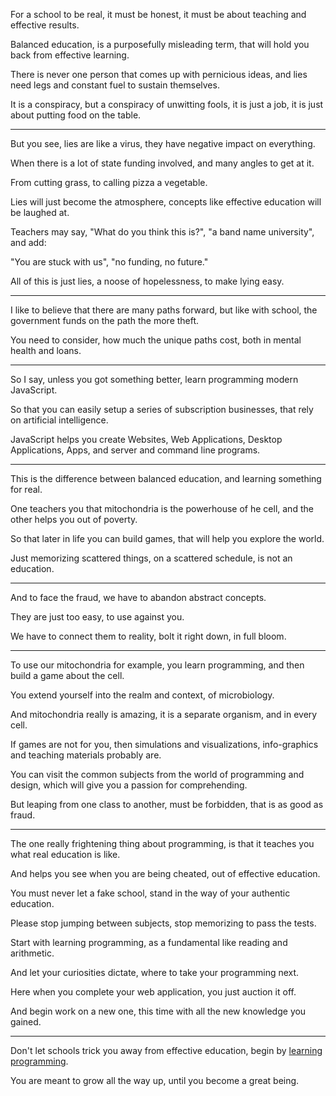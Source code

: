 For a school to be real, it must be honest,
it must be about teaching and effective results.

Balanced education, is a purposefully misleading term,
that will hold you back from effective learning.

There is never one person that comes up with pernicious ideas,
and lies need legs and constant fuel to sustain themselves.

It is a conspiracy, but a conspiracy of unwitting fools,
it is just a job, it is just about putting food on the table.

---

But you see, lies are like a virus,
they have negative impact on everything.

When there is a lot of state funding involved,
and many angles to get at it.

From cutting grass,
to calling pizza a vegetable.

Lies will just become the atmosphere,
concepts like effective education will be laughed at.

Teachers may say, "What do you think this is?",
"a band name university", and add:

"You are stuck with us",
"no funding, no future."

All of this is just lies,
a noose of hopelessness, to make lying easy.

---

I like to believe that there are many paths forward,
but like with school, the government funds on the path the more theft.

You need to consider, how much the unique paths cost,
both in mental health and loans.

---

So I say, unless you got something better,
learn programming modern JavaScript.

So that you can easily setup a series of subscription businesses,
that rely on artificial intelligence.

JavaScript helps you create Websites, Web Applications,
Desktop Applications, Apps, and server and command line programs.

---

This is the difference between balanced education,
and learning something for real.

One teachers you that mitochondria is the powerhouse of he cell,
and the other helps you out of poverty.

So that later in life you can build games,
that will help you explore the world.

Just memorizing scattered things,
on a scattered schedule, is not an education.

---

And to face the fraud,
we have to abandon abstract concepts.

They are just too easy,
to use against you.

We have to connect them to reality,
bolt it right down, in full bloom.

---

To use our mitochondria for example,
you learn programming, and then build a game about the cell.

You extend yourself into the realm and context,
of microbiology.

And mitochondria really is amazing,
it is a separate organism, and in every cell.

If games are not for you, then simulations and visualizations,
info-graphics and teaching materials probably are.

You can visit the common subjects from the world of programming and design,
which will give you a passion for comprehending.

But leaping from one class to another,
must be forbidden, that is as good as fraud.

---

The one really frightening thing about programming,
is that it teaches you what real education is like.

And helps you see when you are being cheated,
out of effective education.

You must never let a fake school,
stand in the way of your authentic education.

Please stop jumping between subjects,
stop memorizing to pass the tests.

Start with learning programming,
as a fundamental like reading and arithmetic.

And let your curiosities dictate,
where to take your programming next.

Here when you complete your web application,
you just auction it off.

And begin work on a new one,
this time with all the new knowledge you gained.

---

Don't let schools trick you away from effective education,
begin by [learning programming][1].

You are meant to grow all the way up,
until you become a great being.

[1]: https://www.youtube.com/results?search_query=JavaScript+tutorial
